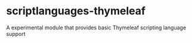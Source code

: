 # scriptlanguages-thymeleaf
A experimental module that provides basic Thymeleaf scripting language support
